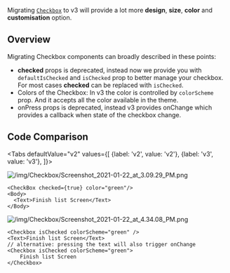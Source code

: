 


Migrating [`Checkbox`](checkBox.md) to v3 will provide a lot more **design**, **size**, **color** and **customisation** option.

## Overview

Migrating Checkbox components can broadly described in these points:

- **checked** props is deprecated, instead now we provide you with `defaultIsChecked` and `isChecked` prop to better manage your checkbox. For most cases **checked** can be replaced with `isChecked`.
- Colors of the Checkbox:
  In v3 the color is controlled by `colorScheme` prop. And it accepts all the color available in the theme.
- onPress props is deprecated, instead v3 provides onChange which provides a callback when state of the checkbox change.

## Code Comparison

<Tabs
defaultValue="v2"
values={[
{label: 'v2', value: 'v2'},
{label: 'v3', value: 'v3'},
]}>
<TabItem value="v2">

![/img/Checkbox/Screenshot_2021-01-22_at_3.09.29_PM.png](/img/Checkbox/Screenshot_2021-01-22_at_3.09.29_PM.png)

```tsx
<CheckBox checked={true} color="green"/>
<Body>
  <Text>Finish list Screen</Text>
</Body>
```

</TabItem>
<TabItem value="v3">

![/img/Checkbox/Screenshot_2021-01-22_at_4.34.08_PM.png](/img/Checkbox/Screenshot_2021-01-22_at_4.34.08_PM.png)

```tsx
<Checkbox isChecked colorScheme="green" />
<Text>Finish list Screen</Text>
// alternative: pressing the text will also trigger onChange
<Checkbox isChecked colorScheme="green">
	Finish list Screen
</Checkbox>
```

</TabItem>
</Tabs>
